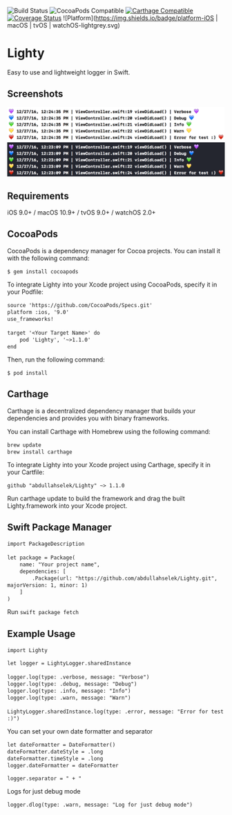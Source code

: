 ![Build Status](https://travis-ci.org/abdullahselek/Lighty.svg?branch=master)
![CocoaPods Compatible](https://img.shields.io/cocoapods/v/Lighty.svg)
[![Carthage Compatible](https://img.shields.io/badge/Carthage-compatible-4BC51D.svg?style=flat)](https://github.com/Carthage/Carthage)
[![Coverage Status](https://coveralls.io/repos/github/abdullahselek/Lighty/badge.svg?branch=master)](https://coveralls.io/github/abdullahselek/Lighty?branch=master)
![Platform](https://img.shields.io/badge/platform-iOS | macOS | tvOS | watchOS-lightgrey.svg)

# Lighty
Easy to use and lightweight logger in Swift.

## Screenshots
![default_theme](https://github.com/abdullahselek/Lighty/blob/master/Screenshots/default_theme.png)
![dark_theme](https://github.com/abdullahselek/Lighty/blob/master/Screenshots/dark_theme.png)

## Requirements

iOS 9.0+ / macOS 10.9+ / tvOS 9.0+ / watchOS 2.0+

## CocoaPods

CocoaPods is a dependency manager for Cocoa projects. You can install it with the following command:
```	
$ gem install cocoapods
```

To integrate Lighty into your Xcode project using CocoaPods, specify it in your Podfile:
```
source 'https://github.com/CocoaPods/Specs.git'
platform :ios, '9.0'
use_frameworks!

target '<Your Target Name>' do
	pod 'Lighty', '~>1.1.0'
end
```

Then, run the following command:
```
$ pod install
```

## Carthage

Carthage is a decentralized dependency manager that builds your dependencies and provides you with binary frameworks.

You can install Carthage with Homebrew using the following command:

```
brew update
brew install carthage
```

To integrate Lighty into your Xcode project using Carthage, specify it in your Cartfile:

```
github "abdullahselek/Lighty" ~> 1.1.0
```

Run carthage update to build the framework and drag the built Lighty.framework into your Xcode project.

## Swift Package Manager

```
import PackageDescription

let package = Package(
    name: "Your project name",
    dependencies: [
        .Package(url: "https://github.com/abdullahselek/Lighty.git", majorVersion: 1, minor: 1)
    ]
)
```

Run ```swift package fetch```

## Example Usage
```
import Lighty
````

```
let logger = LightyLogger.sharedInstance

logger.log(type: .verbose, message: "Verbose")
logger.log(type: .debug, message: "Debug")
logger.log(type: .info, message: "Info")
logger.log(type: .warn, message: "Warn")

LightyLogger.sharedInstance.log(type: .error, message: "Error for test :)")
```

You can set your own date formatter and separator
```
let dateFormatter = DateFormatter()
dateFormatter.dateStyle = .long
dateFormatter.timeStyle = .long
logger.dateFormatter = dateFormatter
```

```
logger.separator = " + "
```

Logs for just debug mode
```
logger.dlog(type: .warn, message: "Log for just debug mode")
```